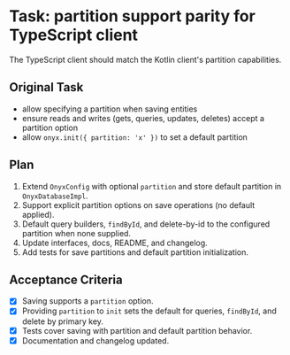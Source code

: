 # Task: partition support parity for TypeScript client

The TypeScript client should match the Kotlin client's partition capabilities.

## Original Task
- allow specifying a partition when saving entities
- ensure reads and writes (gets, queries, updates, deletes) accept a partition option
- allow `onyx.init({ partition: 'x' })` to set a default partition

## Plan
1. Extend `OnyxConfig` with optional `partition` and store default partition in `OnyxDatabaseImpl`.
2. Support explicit partition options on save operations (no default applied).
3. Default query builders, `findById`, and delete-by-id to the configured partition when none supplied.
4. Update interfaces, docs, README, and changelog.
5. Add tests for save partitions and default partition initialization.

## Acceptance Criteria
- [x] Saving supports a `partition` option.
- [x] Providing `partition` to `init` sets the default for queries, `findById`, and delete by primary key.
- [x] Tests cover saving with partition and default partition behavior.
- [x] Documentation and changelog updated.
